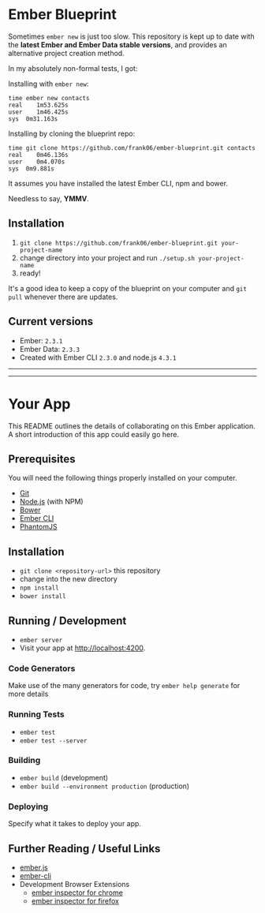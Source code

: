# Ember Blueprint

Sometimes `ember new` is just too slow. This repository is kept up to date with the **latest Ember and Ember Data stable versions**, and provides an alternative project creation method.

In my absolutely non-formal tests, I got:

Installing with `ember new`:

    time ember new contacts
    real	1m53.625s
    user	1m46.425s
    sys	 0m31.163s

Installing by cloning the blueprint repo:
  
    time git clone https://github.com/frank06/ember-blueprint.git contacts
    real	0m46.136s
    user	0m4.070s
    sys	 0m9.881s

It assumes you have installed the latest Ember CLI, npm and bower.

Needless to say, **YMMV**.

## Installation

 1. `git clone https://github.com/frank06/ember-blueprint.git your-project-name`
 1. change directory into your project and run `./setup.sh your-project-name`
 1. ready! 
 
It's a good idea to keep a copy of the blueprint on your computer and `git pull` whenever there are updates.

## Current versions

  - Ember: `2.3.1`
  - Ember Data: `2.3.3`
  - Created with Ember CLI `2.3.0` and node.js `4.3.1`
  
----
----

# Your App

This README outlines the details of collaborating on this Ember application.
A short introduction of this app could easily go here.

## Prerequisites

You will need the following things properly installed on your computer.

* [Git](http://git-scm.com/)
* [Node.js](http://nodejs.org/) (with NPM)
* [Bower](http://bower.io/)
* [Ember CLI](http://www.ember-cli.com/)
* [PhantomJS](http://phantomjs.org/)

## Installation

* `git clone <repository-url>` this repository
* change into the new directory
* `npm install`
* `bower install`

## Running / Development

* `ember server`
* Visit your app at [http://localhost:4200](http://localhost:4200).

### Code Generators

Make use of the many generators for code, try `ember help generate` for more details

### Running Tests

* `ember test`
* `ember test --server`

### Building

* `ember build` (development)
* `ember build --environment production` (production)

### Deploying

Specify what it takes to deploy your app.

## Further Reading / Useful Links

* [ember.js](http://emberjs.com/)
* [ember-cli](http://www.ember-cli.com/)
* Development Browser Extensions
  * [ember inspector for chrome](https://chrome.google.com/webstore/detail/ember-inspector/bmdblncegkenkacieihfhpjfppoconhi)
  * [ember inspector for firefox](https://addons.mozilla.org/en-US/firefox/addon/ember-inspector/)

